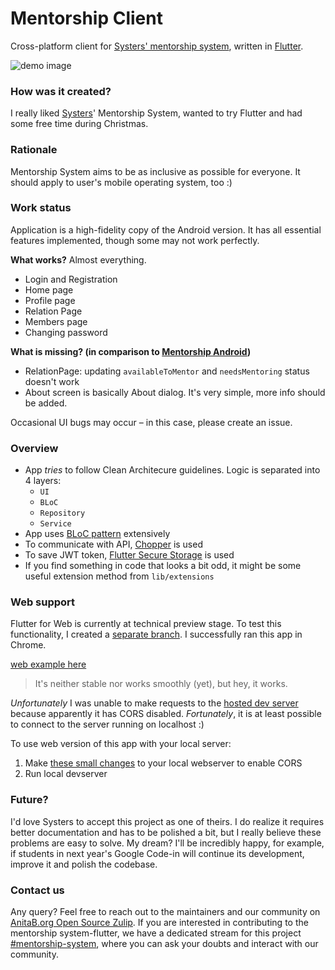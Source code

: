 # Mentorship Client

Cross-platform client for [Systers&#x27; mentorship system](https://github.com/systers/mentorship-backend),
written in [Flutter](https://flutter.dev/).

![demo image](https://i.imgur.com/Xbg7Ty3.png)

### How was it created?

I really liked [Systers](https://github.com/systers)' Mentorship System, wanted to try Flutter and had some free time during Christmas.

### Rationale

Mentorship System aims to be as inclusive as possible for everyone. It should apply
to user's mobile operating system, too :)

### Work status

Application is a high-fidelity copy of the Android version. It has all essential
features implemented, though some may not work perfectly.

**What works?**
Almost everything.

- Login and Registration
- Home page
- Profile page
- Relation Page
- Members page
- Changing password

**What is missing? (in comparison to [Mentorship Android](https://github.com/systers/mentorship-android))**

- RelationPage: updating `availableToMentor` and `needsMentoring` status doesn't work
- About screen is basically About dialog. It's very simple, more info should be added.

Occasional UI bugs may occur – in this case, please create an issue.

### Overview

- App _tries_ to follow Clean Architecure guidelines. Logic is separated into 4 layers:
  - `UI`
  - `BLoC`
  - `Repository`
  - `Service`
- App uses [BLoC pattern](https://bloclibrary.dev/#/coreconcepts) extensively
- To communicate with API, [Chopper](https://pub.dev/packages/chopper) is used
- To save JWT token, [Flutter Secure Storage](https://pub.dev/packages/flutter_secure_storage) is used
- If you find something in code that looks a bit odd, it might be some useful extension method from `lib/extensions`

### Web support

Flutter for Web is currently at technical preview stage. To test this functionality, I created
a [separate branch](https://github.com/bartekpacia/mentorship-client/tree/web_preview).
I successfully ran this app in Chrome.

[web example here](https://i.imgur.com/zPaWStL.mp4)

> It's neither stable nor works smoothly (yet), but hey, it works.

_Unfortunately_ I was unable to make requests to the [hosted dev server](http://systers-mentorship-dev.eu-central-1.elasticbeanstalk.com/)
because apparently it has CORS disabled.
_Fortunately_, it is at least possible to connect to the server running on localhost :)

To use web version of this app with your local server:

1. Make [these small changes](https://github.com/bartekpacia/mentorship-backend/commit/5c4336fa615b0a480af196954b715410e1a41ac3) to your local webserver
   to enable CORS
2. Run local devserver

### Future?

I'd love Systers to accept this project as one of theirs. I do realize it requires
better documentation and has to be polished a bit, but I really believe these problems
are easy to solve.
My dream? I'll be incredibly happy, for example, if students in next year's Google Code-in will continue its development,
improve it and polish the codebase.

### Contact us

Any query? Feel free to reach out to the maintainers and our community on [AnitaB.org Open Source Zulip](https://anitab-org.zulipchat.com/). If you are interested in contributing to the mentorship system-flutter, we have a dedicated stream for this project [#mentorship-system](https://anitab-org.zulipchat.com/#narrow/stream/222534-mentorship-system/topic/Flutter), where you can ask your doubts and interact with our community. 
